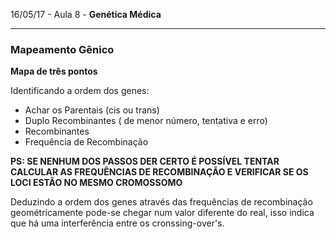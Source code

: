 16/05/17 - Aula 8 - **Genética Médica**

---

### Mapeamento Gênico

**Mapa de três pontos**

Identificando a ordem dos genes:

* Achar os Parentais \(cis ou trans\)
* Duplo Recombinantes \( de menor número, tentativa e erro\)
* Recombinantes
* Frequência de Recombinação

**PS: SE NENHUM DOS PASSOS DER CERTO É POSSÍVEL TENTAR CALCULAR AS FREQUÊNCIAS DE RECOMBINAÇÃO E VERIFICAR SE OS LOCI ESTÃO NO MESMO CROMOSSOMO**

Deduzindo a ordem dos genes através das frequências de recombinação geométricamente pode-se chegar num valor diferente do real, isso indica que há uma interferência entre os cronssing-over's.

